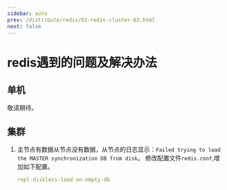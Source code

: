 ```yaml
---
sidebar: auto
prev: /distribute/redis/02-redis-cluster-02.html
next: false
---
```

# redis遇到的问题及解决办法
## 单机
敬请期待。
## 集群
1. 主节点有数据从节点没有数据，从节点的日志显示：`Failed trying to load the MASTER synchronization DB from disk`。
修改配置文件`redis.conf`,增加如下配置。
    ```yml
    repl-diskless-load on-empty-db
    ```
